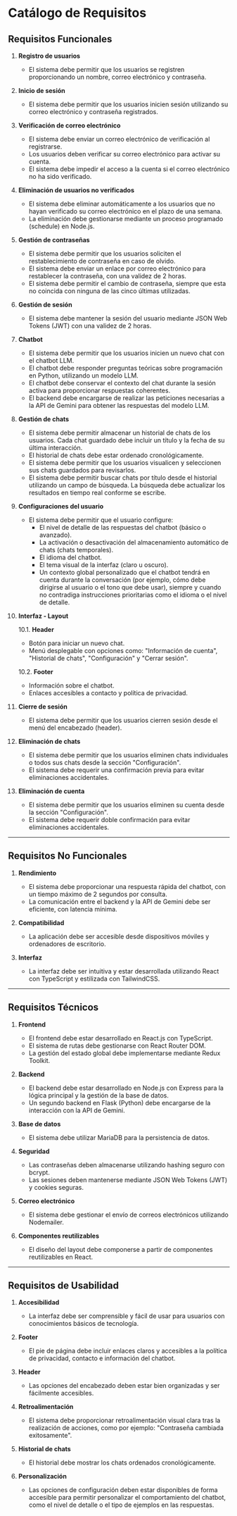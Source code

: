 # **Catálogo de Requisitos**

## **Requisitos Funcionales**

1. **Registro de usuarios**
    - El sistema debe permitir que los usuarios se registren proporcionando un nombre, correo electrónico y contraseña.

2. **Inicio de sesión**
    - El sistema debe permitir que los usuarios inicien sesión utilizando su correo electrónico y contraseña registrados.

3. **Verificación de correo electrónico**
    - El sistema debe enviar un correo electrónico de verificación al registrarse.
    - Los usuarios deben verificar su correo electrónico para activar su cuenta.
    - El sistema debe impedir el acceso a la cuenta si el correo electrónico no ha sido verificado.

4. **Eliminación de usuarios no verificados**
    - El sistema debe eliminar automáticamente a los usuarios que no hayan verificado su correo electrónico en el plazo de una semana.
    - La eliminación debe gestionarse mediante un proceso programado (schedule) en Node.js.

5. **Gestión de contraseñas**
    - El sistema debe permitir que los usuarios soliciten el restablecimiento de contraseña en caso de olvido.
    - El sistema debe enviar un enlace por correo electrónico para restablecer la contraseña, con una validez de 2 horas.
    - El sistema debe permitir el cambio de contraseña, siempre que esta no coincida con ninguna de las cinco últimas utilizadas.

6. **Gestión de sesión**
    - El sistema debe mantener la sesión del usuario mediante JSON Web Tokens (JWT) con una validez de 2 horas.

7. **Chatbot**
    - El sistema debe permitir que los usuarios inicien un nuevo chat con el chatbot LLM.
    - El chatbot debe responder preguntas teóricas sobre programación en Python, utilizando un modelo LLM.
    - El chatbot debe conservar el contexto del chat durante la sesión activa para proporcionar respuestas coherentes.
    - El backend debe encargarse de realizar las peticiones necesarias a la API de Gemini para obtener las respuestas del modelo LLM.

8. **Gestión de chats**
    - El sistema debe permitir almacenar un historial de chats de los usuarios. Cada chat guardado debe incluir un título y la fecha de su última interacción.
    - El historial de chats debe estar ordenado cronológicamente.
    - El sistema debe permitir que los usuarios visualicen y seleccionen sus chats guardados para revisarlos.
    - El sistema debe permitir buscar chats por título desde el historial utilizando un campo de búsqueda. La búsqueda debe actualizar los resultados en tiempo real conforme se escribe.

9. **Configuraciones del usuario**
    - El sistema debe permitir que el usuario configure:
        - El nivel de detalle de las respuestas del chatbot (básico o avanzado).
        - La activación o desactivación del almacenamiento automático de chats (chats temporales).
        - El idioma del chatbot.
        - El tema visual de la interfaz (claro u oscuro).
        - Un contexto global personalizado que el chatbot tendrá en cuenta durante la conversación (por ejemplo, cómo debe dirigirse al usuario o el tono que debe usar), siempre y cuando no contradiga instrucciones prioritarias como el idioma o el nivel de detalle.

10. **Interfaz - Layout**
    
    10.1. **Header**
    - Botón para iniciar un nuevo chat.
    - Menú desplegable con opciones como: "Información de cuenta", "Historial de chats", "Configuración" y "Cerrar sesión".
    
    10.2. **Footer**
    - Información sobre el chatbot.
    - Enlaces accesibles a contacto y política de privacidad.

11. **Cierre de sesión**
    - El sistema debe permitir que los usuarios cierren sesión desde el menú del encabezado (header).

12. **Eliminación de chats**
    - El sistema debe permitir que los usuarios eliminen chats individuales o todos sus chats desde la sección "Configuración".
    - El sistema debe requerir una confirmación previa para evitar eliminaciones accidentales.

13. **Eliminación de cuenta**
    - El sistema debe permitir que los usuarios eliminen su cuenta desde la sección "Configuración".
    - El sistema debe requerir doble confirmación para evitar eliminaciones accidentales.

---

## **Requisitos No Funcionales**

1. **Rendimiento**
    - El sistema debe proporcionar una respuesta rápida del chatbot, con un tiempo máximo de 2 segundos por consulta.
    - La comunicación entre el backend y la API de Gemini debe ser eficiente, con latencia mínima.

2. **Compatibilidad**
    - La aplicación debe ser accesible desde dispositivos móviles y ordenadores de escritorio.

3. **Interfaz**
    - La interfaz debe ser intuitiva y estar desarrollada utilizando React con TypeScript y estilizada con TailwindCSS.

---

## **Requisitos Técnicos**

1. **Frontend**
    - El frontend debe estar desarrollado en React.js con TypeScript.
    - El sistema de rutas debe gestionarse con React Router DOM.
    - La gestión del estado global debe implementarse mediante Redux Toolkit.

2. **Backend**
    - El backend debe estar desarrollado en Node.js con Express para la lógica principal y la gestión de la base de datos.
    - Un segundo backend en Flask (Python) debe encargarse de la interacción con la API de Gemini.

3. **Base de datos**
    - El sistema debe utilizar MariaDB para la persistencia de datos.

4. **Seguridad**
    - Las contraseñas deben almacenarse utilizando hashing seguro con bcrypt.
    - Las sesiones deben mantenerse mediante JSON Web Tokens (JWT) y cookies seguras.

5. **Correo electrónico**
    - El sistema debe gestionar el envío de correos electrónicos utilizando Nodemailer.

6. **Componentes reutilizables**
    - El diseño del layout debe componerse a partir de componentes reutilizables en React.

---

## **Requisitos de Usabilidad**

1. **Accesibilidad**
    - La interfaz debe ser comprensible y fácil de usar para usuarios con conocimientos básicos de tecnología.

2. **Footer**
    - El pie de página debe incluir enlaces claros y accesibles a la política de privacidad, contacto e información del chatbot.

3. **Header**
    - Las opciones del encabezado deben estar bien organizadas y ser fácilmente accesibles.

4. **Retroalimentación**
    - El sistema debe proporcionar retroalimentación visual clara tras la realización de acciones, como por ejemplo: "Contraseña cambiada exitosamente".

5. **Historial de chats**
    - El historial debe mostrar los chats ordenados cronológicamente.

6. **Personalización**
    - Las opciones de configuración deben estar disponibles de forma accesible para permitir personalizar el comportamiento del chatbot, como el nivel de detalle o el tipo de ejemplos en las respuestas.

